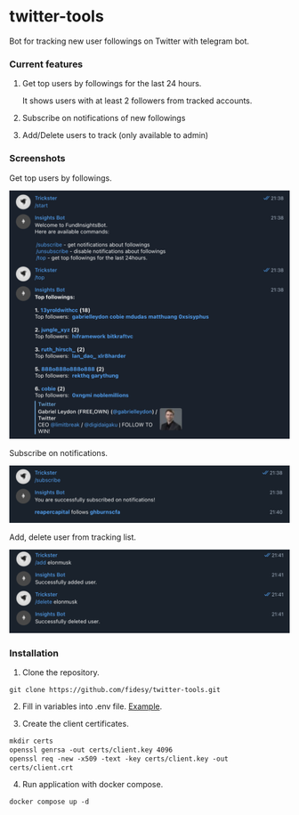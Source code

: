 # twitter-tools
Bot for tracking new user followings on Twitter with telegram bot.

### Current features
1. Get top users by followings for the last 24 hours.
   
   It shows users with at least 2 followers from tracked accounts.


2. Subscribe on notifications of new followings
3. Add/Delete users to track (only available to admin)

### Screenshots

Get top users by followings.

![](./docs/top.png)


Subscribe on notifications.

![](./docs/notifications.png)

Add, delete user from tracking list.

![](./docs/crud.png)


### Installation

1. Clone the repository.
```
git clone https://github.com/fidesy/twitter-tools.git
```

2. Fill in variables into .env file. [Example](.env.example).

3. Create the client certificates.
```
mkdir certs
openssl genrsa -out certs/client.key 4096
openssl req -new -x509 -text -key certs/client.key -out certs/client.crt
```

4. Run application with docker compose.
```
docker compose up -d
```